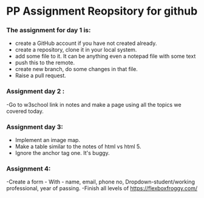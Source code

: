 # PP Assignment Reopsitory for github

### The assignment for day 1 is:

- create a GitHub account if you have not created already.
- create a repository, clone it in your local system.
- add some file to it. It can be anything even a notepad file with some text
- push this to the remote.
- create new branch, do some changes in that file.
- Raise a pull request.

### Assignment day 2 :

-Go to w3school link in notes and make a page using all the topics we covered today.

### Assignment day 3:

- Implement an image map.
- Make a table similar to the notes of html vs html 5.
- Ignore the anchor tag one. It's buggy.

### Assignment 4:

-Create a form - With - name, email, phone no, Dropdown-student/working professional, year of passing.
-Finish all levels of https://flexboxfroggy.com/
